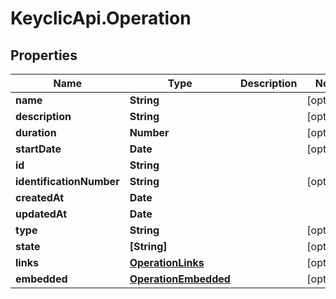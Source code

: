 # KeyclicApi.Operation

## Properties
Name | Type | Description | Notes
------------ | ------------- | ------------- | -------------
**name** | **String** |  | [optional] 
**description** | **String** |  | [optional] 
**duration** | **Number** |  | [optional] 
**startDate** | **Date** |  | [optional] 
**id** | **String** |  | 
**identificationNumber** | **String** |  | [optional] 
**createdAt** | **Date** |  | 
**updatedAt** | **Date** |  | 
**type** | **String** |  | [optional] 
**state** | **[String]** |  | [optional] 
**links** | [**OperationLinks**](OperationLinks.md) |  | [optional] 
**embedded** | [**OperationEmbedded**](OperationEmbedded.md) |  | [optional] 


